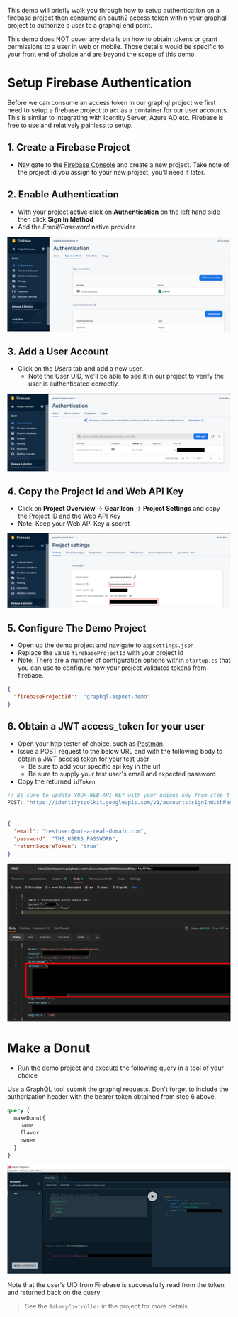 This demo will briefly walk you through how to setup authentication on a firebase project then consume an oauth2 access token within your graphql project to authorize a user to a graphql end point.

This demo does NOT cover any details on how to obtain tokens or grant permissions to a user in web or mobile. Those details would be specific to your front end of choice and are beyond the scope of this demo.

# Setup Firebase Authentication
Before we can consume an access token in our graphql project we first need to setup a firebase project to act as a container for our user accounts. This is similar to integrating with Identity Server, Azure AD etc. Firebase is free to use and relatively painless to setup.

## **1. Create a Firebase Project**
- Navigate to the [Firebase Console](https://console.firebase.google.com/) and create a new project. Take note of the project id you assign to your new project, you'll need it later.


## **2. Enable Authentication**

 - With your project active click on **Authentication** on the left hand side then click **Sign In Method**
 - Add the *Email/Password* native provider

![Enable EmailPassword Provider](images/1.PNG)

## **3. Add a User Account**

 -  Click on the *Users* tab and add a new user. 
    - Note the User UID, we'll be able to see it in our project to verify the user is authenticated correctly.
  
![Add a New User](images/2.PNG)

##  **4. Copy the Project Id and Web API Key**
- Click on **Project Overview** -> **Gear Icon** -> **Project Settings** and copy the Project ID and the Web API Key
- Note: Keep your Web API Key a secret
  
![Copy Project Details](images/3.PNG)

## **5. Configure The Demo Project**
* Open up the demo project and navigate to `appsettings.json`
* Replace the value `firebaseProjectId` with your project id
* Note: There are a number of configuration options within `startup.cs` that you can use to configure how your project validates tokens from firebase. 
```json
{
  "firebaseProjectId":  "graphql-aspnet-demo"
}
```
## **6. Obtain a JWT access_token for your user**
 - Open your http tester of choice, such as [Postman](https://www.postman.com/).
 - Issue a POST request to the below URL and with the following body to obtain a JWT access token for your test user
   - Be sure to add your specific api key in the url
   - Be sure to supply your test user's email and expected password
- Copy the returned `idToken`


```js
// Be sure to update YOUR-WEB-API-KEY with your unique key from step 4
POST: "https://identitytoolkit.googleapis.com/v1/accounts:signInWithPassword?key=YOUR-WEB-API-KEY"
```
```json

{
  "email": "testuser@not-a-real-domain.com",
  "password": "THE_USERS_PASSWORD",
  "returnSecureToken": "true"
}
```

![Issued Id Token](images/4.png)

# Make a Donut
- Run the demo project and execute the following query in a tool of your choice

Use a GraphQL tool submit the graphql requests. Don't forget to include the authorization header with the bearer token obtained from step 6 above.

```graphql
query {
  makeDonut{
    name
    flavor
    owner
  }
}
```
![Issued Id Token](images/5.png)

Note that the user's UID from Firebase is successfully read from the token and returned back on the query.

> See the `BakeryController` in the project for more details.